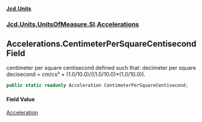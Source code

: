 #### [Jcd.Units](index.md 'index')
### [Jcd.Units.UnitsOfMeasure.SI](Jcd.Units.UnitsOfMeasure.SI.md 'Jcd.Units.UnitsOfMeasure.SI').[Accelerations](Accelerations.md 'Jcd.Units.UnitsOfMeasure.SI.Accelerations')

## Accelerations.CentimeterPerSquareCentisecond Field

centimeter per square centisecond defined such that: decimeter per square decisecond = cm/cs² × (1.0/10.0)/((1.0/10.0)*(1.0/10.0)).

```csharp
public static readonly Acceleration CentimeterPerSquareCentisecond;
```

#### Field Value
[Acceleration](Acceleration.md 'Jcd.Units.UnitTypes.Acceleration')